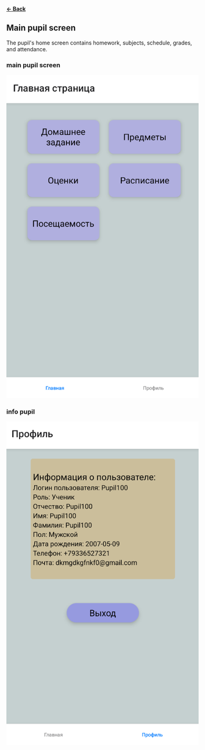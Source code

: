 **[← Back](./README.md)**

## Main pupil screen
The pupil's home screen contains homework, subjects, schedule, grades, and attendance.

### main pupil screen
![main pupil screen](./pupil-screen.png)

### info pupil
![info pupil](./pupil-info.png)



